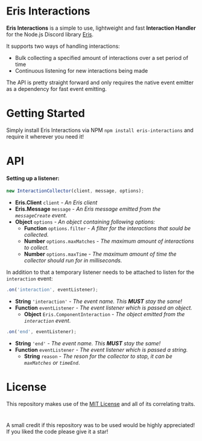 # Eris Interactions
**Eris Interactions** is a simple to use, lightweight and fast **Interaction Handler** for the Node.js Discord library [Eris](https://www.npmjs.com/package/eris).

It supports two ways of handling interactions:
- Bulk collecting a specified amount of interactions over a set period of time
- Continuous listening for new interactions being made

The API is pretty straight forward and only requires the native event emitter as a dependency for fast event emitting.

# Getting Started
Simply install Eris Interactions via NPM `npm install eris-interactions` and require it wherever you need it!

# API 
#### Setting up a listener:
```js
new InteractionCollector(client, message, options);
```
- **Eris.Client** `client` - *An Eris client*
- **Eris.Message** `message` - *An Eris message emitted from the `messageCreate` event.*
- **Object** `options` - *An object containing following options:*
    - **Function** `options.filter` - *A filter for the interactions that sould be collected.*
    - **Number** `options.maxMatches` - *The maximum amount of interactions to collect.*
    - **Number** `options.maxTime` - *The maximum amount of time the collector should run for in milliseconds.*

In addition to that a temporary listener needs to be attached to listen for the `interaction` event:
```js
.on('interaction', eventListener);
```
- **String** `'interaction'` - *The event name. This **MUST** stay the same!*
- **Function** `eventListener` - *The event listener which is passed an object.*
    - **Object** `Eris.ComponentInteraction` - *The object emitted from the `interaction` event*.
```js
.on('end', eventListener);
```
- **String** `'end'` - *The event name. This **MUST** stay the same!*
- **Function** `eventListener` - *The event listener which is passed a string.*
    - **String** `reason` - *The reson for the collector to stop, it can be `maxMatches` or `timeEnd`*.

# License
This repository makes use of the [MIT License](https://opensource.org/licenses/MIT) and all of its correlating traits.

#  
A small credit if this repository was to be used would be highly appreciated!\
If you liked the code please give it a star!
